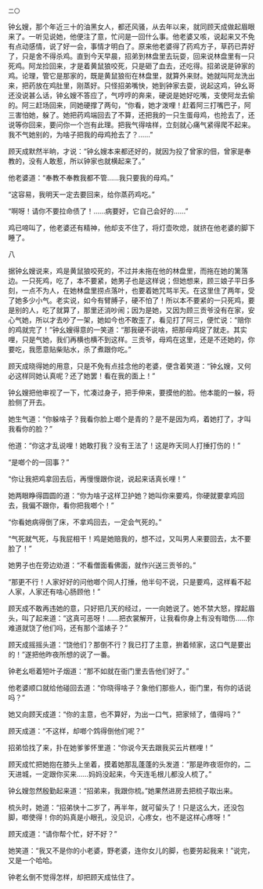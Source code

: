     二〇 

   钟幺嫂，那个年近三十的油黑女人，都还风骚，从去年以来，就同顾天成做起眉眼来了。一听见说她，他便注了意，忙问是一回什么事。他老婆又咳，说起来又不免有点动感情，说了好一会，事情才明白了。原来他老婆得了药鸡方子，草药已弄好了，只是舍不得杀鸡。直到今天早晨，招弟到林盘里去玩耍，回来说林盘里有一只死鸡。阿龙捡回来，才是着黄鼠狼咬死，只是砸了血去，还吃得。招弟说是钟家的鸡。论理，管它是那家的，既是黄鼠狼衔在林盘里，就算外来财。她就叫阿龙洗出来，把药放在鸡肚里，刚蒸好。只怪招弟嘴快，她到钟家去耍，说起这鸡，钟幺哥还没说甚么话，钟幺嫂不答应了，气哼哼的奔来，硬说是她好吃嘴，支使阿龙去偷的。阿三赶场回来，同她硬撑了两句，“你看，她才泼哩！赶着阿三打嘴巴子，阿三害怕她，躲了。她把药鸡端回去了不算，还把我的一只生蛋母鸡，也抢去了，还说等你回来，要问你一个岂有此理。把我气得啥样，立刻就心痛气紧得爬不起来。我不气她别的，为啥子把我的母鸡抢去了？……”

   顾天成默然半晌，才说：“钟幺嫂本来都还好的，就因为投了曾家的佃，曾家是奉教的，没有人敢惹，所以钟家也就横起来了。”

   他老婆道：“奉教不奉教我都不管……我只要我的母鸡。”

   “这容易，我明天一定去要回来，给你蒸药鸡吃。”

   “啊呀！请你不要拉命债了！……病要好，它自己会好的……”

   鸡已啼叫了，他老婆还有精神，他却支不住了，将灯壶吹熄，就挤在他老婆的脚下睡了。

   八

   据钟幺嫂说来，鸡是黄鼠狼咬死的，不过并未拖在他的林盘里，而拖在她的篱落边。一只死鸡，吃了，本不要紧，她男子也是这样说；但她想来，顾三娘子平日多刻，一点不为人，在她林盘里捞点落叶，也要着她咒骂半天。在这里住了两年，受了她多少小气。老实说，如今有臂膊子，硬不怕了！所以本不要紧的一只死鸡，要是别的人，吃了就算了，那里还消吵闹；因为是她，又因为顾三贡爷没有在家，安心气她，所以才去吵了一架，她如今也不敢歪了，看见打了阿三，便忙说：“赔你的鸡就完了！”钟幺嫂得意的一笑道：“那我硬不说啥，把那母鸡捉了就走。其实哩，只是气她，我们再横也横不到这样。三贡爷，母鸡在这里，还是不还她的，你要吃，我愿意贴柴贴水，杀了煮跟你吃。”

   顾天成晓得她的用意，只是不免有点挂念他的老婆，便含着笑道：“钟幺嫂，又何必这样同她认真呢？还了她罢！看在我的面上！”

   钟幺嫂把他审视了一下，忙凑过身子，把手伸来，要摸他的脸。他本能的一躲，将脸侧了开去。

   她生气道：“你躲啥子？我看你脸上啷个是青的？是不是因为鸡，着她打了，才叫我看你的脸？”

   他道：“你这才乱说哩！她敢打我？没有王法了！这是昨天同人打捶打伤的！”

   “是啷个的一回事？”

   “你让我把鸡拿回去后，再慢慢跟你说，说起来话真长哩！”

   她两眼睁得圆圆的道：“你为啥子这样卫护她？她叫你来要鸡，你硬就要拿鸡回去，我偏不跟你，看你把我啷个！”

   “你看她病得倒了床，不拿鸡回去，一定会气死的。”

   “气死就气死，与我屁相干！鸡是她赔我的，想不过，又叫男人来要回去，太不要脸了！”

   她男子也在旁边劝道：“不看僧面看佛面，就作兴送三贡爷的。”

   “那更不行！人家好好的问他啷个同人打捶，他半句不说，只是要鸡，这样看不起人家，人家还有啥心肠顾他！”

   顾天成不敢再违她的意，只好把几天的经过，一一向她说了。她不禁大怒，撑起眉头，叫了起来道：“这真可恶呀！……把衣裳解开，让我看你身上有没有暗伤……你难道就饶了他们吗，还有那个滥婊子？”

   顾天成摇摇头道：“饶他们？那倒不行？我已打了主意，拚着倾家，这口气是要出的！”遂把他昨夜所想的说了一番。

   钟老幺咂着短叶子烟道：“那不如就在衙门里去告他们好了。”

   他老婆顺口就给他碰回去道：“你晓得啥子？象他们那些人，衙门里，有你的话说吗？”

   她又向顾天成道：“你的主意，也不算好，为出一口气，把家倾了，值得吗？”

   顾天成道：“不这样，却啷个鸩得倒他们呢？”

   招弟恰找了来，扑在她爹爹怀里道：“你说今天去跟我买云片糕哩！”

   顾天成忙把她抱在膝头上坐着，摸着她那乱蓬蓬的头发道：“那是昨夜诳你的，二天进城，一定跟你买来……妈妈没起来，今天连毛根儿都没人梳了。”

   钟幺嫂忽然殷勤起来道：“招弟来，我跟你梳。”她果然进房去把梳子取出来。

   梳头时，她道：“招弟快十二岁了，再半年，就可留头了！只是这么大，还没包脚，啷使得！你的妈真是小眼孔，没见识，心疼女，也不是这样心疼呀！”

   顾天成道：“请你帮个忙，好不好？”

   她笑道：“我又不是你的小老婆，野老婆，连你女儿的脚，也要劳起我来！”说完，又是一个哈哈。

   钟老幺倒不觉得怎样，却把顾天成怯住了。

